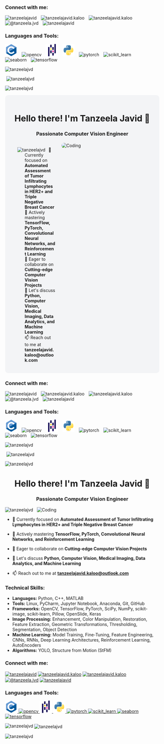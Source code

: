 

<h3 style="text-align: left;">Connect with me:</h3>
<p style="text-align: left;">
    <a href="https://kaggle.com/tanzeelajavid" target="_blank" style="text-decoration: none; margin-right: 10px;"><img src="https://raw.githubusercontent.com/rahuldkjain/github-profile-readme-generator/master/src/images/icons/Social/kaggle.svg" alt="tanzeelajavid" height="30" width="40" /></a>
    <a href="https://fb.com/tanzeelajavid.kaloo" target="_blank" style="text-decoration: none; margin-right: 10px;"><img src="https://raw.githubusercontent.com/rahuldkjain/github-profile-readme-generator/master/src/images/icons/Social/facebook.svg" alt="tanzeelajavid.kaloo" height="30" width="40" /></a>
    <a href="https://instagram.com/tanzeelajavid.kaloo" target="_blank" style="text-decoration: none; margin-right: 10px;"><img src="https://raw.githubusercontent.com/rahuldkjain/github-profile-readme-generator/master/src/images/icons/Social/instagram.svg" alt="tanzeelajavid.kaloo" height="30" width="40" /></a>
    <a href="https://medium.com/@tanzeela.jvd" target="_blank" style="text-decoration: none; margin-right: 10px;"><img src="https://raw.githubusercontent.com/rahuldkjain/github-profile-readme-generator/master/src/images/icons/Social/medium.svg" alt="@tanzeela.jvd" height="30" width="40" /></a>
    <a href="https://auth.geeksforgeeks.org/user/tanzeelajavid" target="_blank" style="text-decoration: none; margin-right: 10px;"><img src="https://raw.githubusercontent.com/rahuldkjain/github-profile-readme-generator/master/src/images/icons/Social/geeks-for-geeks.svg" alt="tanzeelajavid" height="30" width="40" /></a>
</p>

<h3 style="text-align: left;">Languages and Tools:</h3>
<p style="text-align: left;">
    <a href="https://www.cprogramming.com/" target="_blank" rel="noreferrer" style="text-decoration: none; margin-right: 10px;"><img src="https://raw.githubusercontent.com/devicons/devicon/master/icons/c/c-original.svg" alt="c" width="40" height="40"/></a>
    <a href="https://opencv.org/" target="_blank" rel="noreferrer" style="text-decoration: none; margin-right: 10px;"><img src="https://www.vectorlogo.zone/logos/opencv/opencv-icon.svg" alt="opencv" width="40" height="40"/></a>
    <a href="https://pandas.pydata.org/" target="_blank" rel="noreferrer" style="text-decoration: none; margin-right: 10px;"><img src="https://raw.githubusercontent.com/devicons/devicon/2ae2a900d2f041da66e950e4d48052658d850630/icons/pandas/pandas-original.svg" alt="pandas" width="40" height="40"/></a>
    <a href="https://www.python.org" target="_blank" rel="noreferrer" style="text-decoration: none; margin-right: 10px;"><img src="https://raw.githubusercontent.com/devicons/devicon/master/icons/python/python-original.svg" alt="python" width="40" height="40"/></a>
    <a href="https://pytorch.org/" target="_blank" rel="noreferrer" style="text-decoration: none; margin-right: 10px;"><img src="https://www.vectorlogo.zone/logos/pytorch/pytorch-icon.svg" alt="pytorch" width="40" height="40"/></a>
    <a href="https://scikit-learn.org/" target="_blank" rel="noreferrer" style="text-decoration: none; margin-right: 10px;"><img src="https://upload.wikimedia.org/wikipedia/commons/0/05/Scikit_learn_logo_small.svg" alt="scikit_learn" width="40" height="40"/></a>
    <a href="https://seaborn.pydata.org/" target="_blank" rel="noreferrer" style="text-decoration: none; margin-right: 10px;"><img src="https://seaborn.pydata.org/_images/logo-mark-lightbg.svg" alt="seaborn" width="40" height="40"/></a>
    <a href="https://www.tensorflow.org" target="_blank" rel="noreferrer" style="text-decoration: none; margin-right: 10px;"><img src="https://www.vectorlogo.zone/logos/tensorflow/tensorflow-icon.svg" alt="tensorflow" width="40" height="40"/></a>
</p>

<p style="clear: both;"></p>

<p><img src="https://github-readme-stats.vercel.app/api/top-langs/?username=tanzeelajvd&layout=compact&theme=dark" alt="tanzeelajvd" /></p>

<p>&nbsp;<img src="https://github-readme-stats.vercel.app/api?username=tanzeelajvd&show_icons=true&theme=dark" alt="tanzeelajvd" /></p>

<p><img src="https://github-readme-streak-stats.herokuapp.com/?user=tanzeelajvd&theme=dark" alt="tanzeelajvd" /></p>









<div style="background-color: #f3f4f6; padding: 20px; border-radius: 10px; margin-bottom: 20px;">
    <h1 style="text-align: center; margin-bottom: 10px;">Hello there! I'm Tanzeela Javid 👋</h1>
    <h3 style="text-align: center; margin-bottom: 20px;">Passionate Computer Vision Engineer</h3>
    <img src="https://cdn.dribbble.com/users/331265/screenshots/2498700/ana-d-small.gif" alt="Coding" style="float: right; width: 300px; border-radius: 10px; margin-left: 20px;">
    <div style="overflow: hidden;">
        <p style="margin-left: 20px; margin-right: 20px;"> <img src="https://komarev.com/ghpvc/?username=tanzeelajvd&label=Profile%20views&color=0e75b6&style=flat" alt="tanzeelajvd" style="float: left; margin-right: 10px;" /> </p>
        <ul style="list-style-type: none; margin-left: 20px;">
            <li>🔭 Currently focused on <strong>Automated Assessment of Tumor Infiltrating Lymphocytes in HER2+ and Triple Negative Breast Cancer</strong></li>
            <li>🌱 Actively mastering <strong>TensorFlow, PyTorch, Convolutional Neural Networks, and Reinforcement Learning</strong></li>
            <li>👯 Eager to collaborate on <strong>Cutting-edge Computer Vision Projects</strong></li>
            <li>💬 Let's discuss <strong>Python, Computer Vision, Medical Imaging, Data Analytics, and Machine Learning</strong></li>
            <li>📫 Reach out to me at <strong>tanzeelajavid.kaloo@outlook.com</strong></li>
        </ul>
    </div>
</div>

<h3 style="text-align: left;">Connect with me:</h3>
<p style="text-align: left;">
    <a href="https://kaggle.com/tanzeelajavid" target="_blank" style="text-decoration: none; margin-right: 10px;"><img src="https://raw.githubusercontent.com/rahuldkjain/github-profile-readme-generator/master/src/images/icons/Social/kaggle.svg" alt="tanzeelajavid" height="30" width="40" /></a>
    <a href="https://fb.com/tanzeelajavid.kaloo" target="_blank" style="text-decoration: none; margin-right: 10px;"><img src="https://raw.githubusercontent.com/rahuldkjain/github-profile-readme-generator/master/src/images/icons/Social/facebook.svg" alt="tanzeelajavid.kaloo" height="30" width="40" /></a>
    <a href="https://instagram.com/tanzeelajavid.kaloo" target="_blank" style="text-decoration: none; margin-right: 10px;"><img src="https://raw.githubusercontent.com/rahuldkjain/github-profile-readme-generator/master/src/images/icons/Social/instagram.svg" alt="tanzeelajavid.kaloo" height="30" width="40" /></a>
    <a href="https://medium.com/@tanzeela.jvd" target="_blank" style="text-decoration: none; margin-right: 10px;"><img src="https://raw.githubusercontent.com/rahuldkjain/github-profile-readme-generator/master/src/images/icons/Social/medium.svg" alt="@tanzeela.jvd" height="30" width="40" /></a>
    <a href="https://auth.geeksforgeeks.org/user/tanzeelajavid" target="_blank" style="text-decoration: none; margin-right: 10px;"><img src="https://raw.githubusercontent.com/rahuldkjain/github-profile-readme-generator/master/src/images/icons/Social/geeks-for-geeks.svg" alt="tanzeelajavid" height="30" width="40" /></a>
</p>

<h3 style="text-align: left;">Languages and Tools:</h3>
<p style="text-align: left;">
    <a href="https://www.cprogramming.com/" target="_blank" rel="noreferrer" style="text-decoration: none; margin-right: 10px;"><img src="https://raw.githubusercontent.com/devicons/devicon/master/icons/c/c-original.svg" alt="c" width="40" height="40"/></a>
    <a href="https://opencv.org/" target="_blank" rel="noreferrer" style="text-decoration: none; margin-right: 10px;"><img src="https://www.vectorlogo.zone/logos/opencv/opencv-icon.svg" alt="opencv" width="40" height="40"/></a>
    <a href="https://pandas.pydata.org/" target="_blank" rel="noreferrer" style="text-decoration: none; margin-right: 10px;"><img src="https://raw.githubusercontent.com/devicons/devicon/2ae2a900d2f041da66e950e4d48052658d850630/icons/pandas/pandas-original.svg" alt="pandas" width="40" height="40"/></a>
    <a href="https://www.python.org" target="_blank" rel="noreferrer" style="text-decoration: none; margin-right: 10px;"><img src="https://raw.githubusercontent.com/devicons/devicon/master/icons/python/python-original.svg" alt="python" width="40" height="40"/></a>
    <a href="https://pytorch.org/" target="_blank" rel="noreferrer" style="text-decoration: none; margin-right: 10px;"><img src="https://www.vectorlogo.zone/logos/pytorch/pytorch-icon.svg" alt="pytorch" width="40" height="40"/></a>
    <a href="https://scikit-learn.org/" target="_blank" rel="noreferrer" style="text-decoration: none; margin-right: 10px;"><img src="https://upload.wikimedia.org/wikipedia/commons/0/05/Scikit_learn_logo_small.svg" alt="scikit_learn" width="40" height="40"/></a>
    <a href="https://seaborn.pydata.org/" target="_blank" rel="noreferrer" style="text-decoration: none; margin-right: 10px;"><img src="https://seaborn.pydata.org/_images/logo-mark-lightbg.svg" alt="seaborn" width="40" height="40"/></a>
    <a href="https://www.tensorflow.org" target="_blank" rel="noreferrer" style="text-decoration: none; margin-right: 10px;"><img src="https://www.vectorlogo.zone/logos/tensorflow/tensorflow-icon.svg" alt="tensorflow" width="40" height="40"/></a>
</p>

<p style="clear: both;"></p>

<p align="left"><img src="https://github-readme-stats.vercel.app/api/top-langs/?username=tanzeelajvd&layout=compact&theme=dark" alt="tanzeelajvd" /></p>

<p align="left">&nbsp;<img src="https://github-readme-stats.vercel.app/api?username=tanzeelajvd&show_icons=true&theme=dark" alt="tanzeelajvd" /></p>

<p align="left"><img src="https://github-readme-streak-stats.herokuapp.com/?user=tanzeelajvd&theme=dark" alt="tanzeelajvd" /></p>








<h1 align="center">Hello there! I'm Tanzeela Javid 👋</h1>
<h3 align="center">Passionate Computer Vision Engineer</h3>
<img align="right" alt="Coding" width="400" src="https://cdn.dribbble.com/users/331265/screenshots/2498700/ana-d-small.gif">

<p align="left"> <img src="https://komarev.com/ghpvc/?username=tanzeelajvd&label=Profile%20views&color=0e75b6&style=flat" alt="tanzeelajvd" /> </p>

- 🔭 Currently focused on **Automated Assessment of Tumor Infiltrating Lymphocytes in HER2+ and Triple Negative Breast Cancer**

- 🌱 Actively mastering **TensorFlow, PyTorch, Convolutional Neural Networks, and Reinforcement Learning**

- 👯 Eager to collaborate on **Cutting-edge Computer Vision Projects**

- 💬 Let's discuss **Python, Computer Vision, Medical Imaging, Data Analytics, and Machine Learning**

- 📫 Reach out to me at **tanzeelajavid.kaloo@outlook.com**

### Technical Skills:
- **Languages:** Python, C++, MATLAB
- **Tools:** Linux, PyCharm, Jupyter Notebook, Anaconda, Git, GitHub
- **Frameworks:** OpenCV, TensorFlow, PyTorch, SciPy, NumPy, scikit-image, scikit-learn, Pillow, OpenSlide, Keras
- **Image Processing:** Enhancement, Color Manipulation, Restoration, Feature Extraction, Geometric Transformations, Thresholding, Segmentation, Object Detection
- **Machine Learning:** Model Training, Fine-Tuning, Feature Engineering, CNNs, RNNs, Deep Learning Architectures, Reinforcement Learning, AutoEncoders
- **Algorithms:** YOLO, Structure from Motion (StFM)



<h3 align="left">Connect with me:</h3>
<p align="left">
<a href="https://kaggle.com/tanzeelajavid" target="blank"><img align="center" src="https://raw.githubusercontent.com/rahuldkjain/github-profile-readme-generator/master/src/images/icons/Social/kaggle.svg" alt="tanzeelajavid" height="30" width="40" /></a>
<a href="https://fb.com/tanzeelajavid.kaloo" target="blank"><img align="center" src="https://raw.githubusercontent.com/rahuldkjain/github-profile-readme-generator/master/src/images/icons/Social/facebook.svg" alt="tanzeelajavid.kaloo" height="30" width="40" /></a>
<a href="https://instagram.com/tanzeelajavid.kaloo" target="blank"><img align="center" src="https://raw.githubusercontent.com/rahuldkjain/github-profile-readme-generator/master/src/images/icons/Social/instagram.svg" alt="tanzeelajavid.kaloo" height="30" width="40" /></a>
<a href="https://medium.com/@tanzeela.jvd" target="blank"><img align="center" src="https://raw.githubusercontent.com/rahuldkjain/github-profile-readme-generator/master/src/images/icons/Social/medium.svg" alt="@tanzeela.jvd" height="30" width="40" /></a>
<a href="https://auth.geeksforgeeks.org/user/tanzeelajavid" target="blank"><img align="center" src="https://raw.githubusercontent.com/rahuldkjain/github-profile-readme-generator/master/src/images/icons/Social/geeks-for-geeks.svg" alt="tanzeelajavid" height="30" width="40" /></a>
</p>

<h3 align="left">Languages and Tools:</h3>
<p align="left"> <a href="https://www.cprogramming.com/" target="_blank" rel="noreferrer"> <img src="https://raw.githubusercontent.com/devicons/devicon/master/icons/c/c-original.svg" alt="c" width="40" height="40"/> </a> <a href="https://opencv.org/" target="_blank" rel="noreferrer"> <img src="https://www.vectorlogo.zone/logos/opencv/opencv-icon.svg" alt="opencv" width="40" height="40"/> </a> <a href="https://pandas.pydata.org/" target="_blank" rel="noreferrer"> <img src="https://raw.githubusercontent.com/devicons/devicon/2ae2a900d2f041da66e950e4d48052658d850630/icons/pandas/pandas-original.svg" alt="pandas" width="40" height="40"/> </a> <a href="https://www.python.org" target="_blank" rel="noreferrer"> <img src="https://raw.githubusercontent.com/devicons/devicon/master/icons/python/python-original.svg" alt="python" width="40" height="40"/> </a> <a href="https://pytorch.org/" target="_blank" rel="noreferrer"> <img src="https://www.vectorlogo.zone/logos/pytorch/pytorch-icon.svg" alt="pytorch" width="40" height="40"/> </a> <a href="https://scikit-learn.org/" target="_blank" rel="noreferrer"> <img src="https://upload.wikimedia.org/wikipedia/commons/0/05/Scikit_learn_logo_small.svg" alt="scikit_learn" width="40" height="40"/> </a> <a href="https://seaborn.pydata.org/" target="_blank" rel="noreferrer"> <img src="https://seaborn.pydata.org/_images/logo-mark-lightbg.svg" alt="seaborn" width="40" height="40"/> </a> <a href="https://www.tensorflow.org" target="_blank" rel="noreferrer"> <img src="https://www.vectorlogo.zone/logos/tensorflow/tensorflow-icon.svg" alt="tensorflow" width="40" height="40"/> </a> </p>

<p><img align="left" src="https://github-readme-stats.vercel.app/api/top-langs?username=tanzeelajvd&show_icons=true&locale=en&layout=compact" alt="tanzeelajvd" /></p>

<p>&nbsp;<img align="center" src="https://github-readme-stats.vercel.app/api?username=tanzeelajvd&show_icons=true&locale=en" alt="tanzeelajvd" /></p>

<p><img align="center" src="https://github-readme-streak-stats.herokuapp.com/?user=tanzeelajvd&" alt="tanzeelajvd" /></p>
